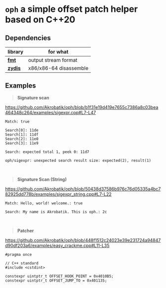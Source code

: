 # `oph` a simple offset patch helper based on C++20

## Dependencies
|library|for what|
|---|---|
|[__fmt__](https://github.com/fmtlib/fmt)|output stream format|
|[__zydis__](https://github.com/zyantific/zydis)|x86/x86-64 disassemble|

## Examples

> **Signature scan**

https://github.com/Akrobatik/oph/blob/b1f31e19d419e7655c7386a8c03bea464348c264/examples/sigexpr.cpp#L7-L47

```
Match: true

Search[0]: 11de
Search[1]: 11df
Search[2]: 11e0
Search[3]: 11e9

Search: expected total 1, peek 0: 11d7

oph/sigexpr: unexpected search result size: expected(2), result(1)
```
<br/>

> **Signature Scan (String)**

https://github.com/Akrobatik/oph/blob/50438d37586b976c76d05335a4bc782925dd778b/examples/sigexpr_string.cpp#L7-L22

```
Match: Hello, world! welcome.: true

Search: My name is Akrobatik. This is oph.: 2c
```
<br/>

> **Patcher**

https://github.com/Akrobatik/oph/blob/448f1512c24023e39e231724a94847d90df203a6/examples/easy_crackme.cpp#L11-L35

```
#pragma once

// C++ standard
#include <cstdint>

constexpr uintptr_t OFFSET_HOOK_POINT = 0x4010B5;
constexpr uintptr_t OFFSET_JUMP_TO = 0x401135;
```
